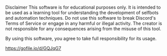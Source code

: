 Disclaimer
This software is for educational purposes only. It is intended to be used as a learning tool for understanding the development of selfbots and automation techniques. Do not use this software to break Discord's Terms of Service or engage in any harmful or illegal activity. The creator is not responsible for any consequences arising from the misuse of this tool.

By using this software, you agree to take full responsibility for its usage.

https://gofile.io/d/GQJqG7
